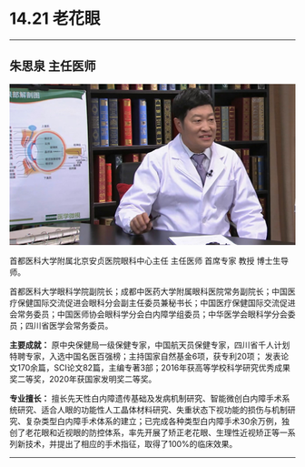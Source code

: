 # 14.21 老花眼

---

## 朱思泉 主任医师

![1683872596039](image/c14_021/1683872596039.png)

首都医科大学附属北京安贞医院眼科中心主任 主任医师 首席专家 教授 博士生导师。

首都医科大学眼科学院副院长；成都中医药大学附属眼科医院常务副院长；中国医疗保健国际交流促进会眼科分会副主任委员兼秘书长；中国医疗保健国际交流促进会常务委员；中国医师协会眼科学分会白内障学组委员；中华医学会眼科学分会委员；四川省医学会常务委员。


**主要成就：** 原中央保健局一级保健专家，中国航天员保健专家，四川省千人计划特聘专家，入选中国名医百强榜；主持国家自然基金6项，获专利20项； 发表论文170余篇，SCI论文82篇，主编专著3部；2016年获高等学校科学研究优秀成果奖二等奖，2020年获国家发明奖二等奖。


**专业擅长：** 擅长先天性白内障遗传基础及发病机制研究、智能微创白内障手术系统研究、适合人眼的功能性人工晶体材料研究、失重状态下视功能的损伤与机制研究、复杂类型白内障手术体系的建立；已完成各种类型白内障手术30余万例，独创了老花眼和近视眼的防控体系，率先开展了矫正老花眼、生理性近视矫正等一系列新技术，并提出了相应的手术指征，取得了100%的临床效果。

---
